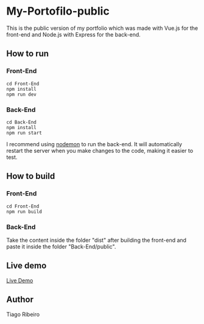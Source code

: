 # My-Portofilo-public

This is the public version of my portfolio which was made
with Vue.js for the front-end and Node.js with Express for the back-end.

## How to run

### Front-End

```
cd Front-End
npm install
npm run dev
```

### Back-End

```
cd Back-End
npm install
npm run start
```

I recommend using [nodemon](https://www.npmjs.com/package/nodemon) to run the back-end. It will automatically restart the server when you make changes to the code, making it easier to test.

## How to build

### Front-End

```
cd Front-End
npm run build
```

### Back-End

Take the content inside the folder "dist"
after building the front-end and paste it
inside the folder "Back-End/public".

## Live demo

[Live Demo](https://tiagoribeiro.up.railway.app/)

## Author

Tiago Ribeiro
